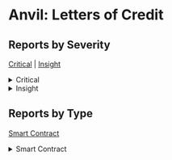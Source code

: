 # Anvil: Letters of Credit

## Reports by Severity

[Critical](<README.md#critical>) | [Insight](<README.md#insight>)
<details>

<summary>Critical</summary>

* [36931 - [SC-Critical] Creators can modifyLOCCollateral of dynamic LOC to release almost all the collateral of LOC](./36931-sc-critical-critical-creators-can-modifyloccollateral-of-dynamic-loc-to-release-.....md)
* [36910 - [SC-Critical] LoC: The creator can withdraw the entire collateral of a Dynamic LoC making it insolvent](./36910-sc-critical-loc-the-creator-can-withdraw-the-entire-collateral-of-a-dynamic-loc-making-it-inso.md)
* [36807 - [SC-Critical] Attackers can create dynamic LOC with any credited amount with very small collateral amount](./36807-sc-critical-attackers-can-create-dynamic-loc-with-any-credited-amount-with-very-small-co....md)

</details>

<details>

<summary>Insight</summary>

* [36970 - [SC-Insight] Missing \`\_disableInitializer()\` implementation](./36970-sc-insight-missing-_disableinitializer-implementation.md)
* [36999 - [SC-Insight] Incomplete Adjustment of \`globalAmountInDynamicUse\` During LOC Liquidation Causes Accumulated Dust and DoS Risk](./36999-sc-insight-incomplete-adjustment-of-globalamountindynamicuse-during-loc-liquidation-causes-acc.md)

</details>

## Reports by Type

[Smart Contract](<README.md#smart-contract>)
<details>

<summary>Smart Contract</summary>

* [36931 - [SC-Critical] Creators can modifyLOCCollateral of dynamic LOC to release almost all the collateral of LOC](./36931-sc-critical-critical-creators-can-modifyloccollateral-of-dynamic-loc-to-release-.....md)
* [36910 - [SC-Critical] LoC: The creator can withdraw the entire collateral of a Dynamic LoC making it insolvent](./36910-sc-critical-loc-the-creator-can-withdraw-the-entire-collateral-of-a-dynamic-loc-making-it-inso.md)
* [36970 - [SC-Insight] Missing \`\_disableInitializer()\` implementation](./36970-sc-insight-missing-_disableinitializer-implementation.md)
* [36999 - [SC-Insight] Incomplete Adjustment of \`globalAmountInDynamicUse\` During LOC Liquidation Causes Accumulated Dust and DoS Risk](./36999-sc-insight-incomplete-adjustment-of-globalamountindynamicuse-during-loc-liquidation-causes-acc.md)
* [36807 - [SC-Critical] Attackers can create dynamic LOC with any credited amount with very small collateral amount](./36807-sc-critical-attackers-can-create-dynamic-loc-with-any-credited-amount-with-very-small-co....md)

</details>
